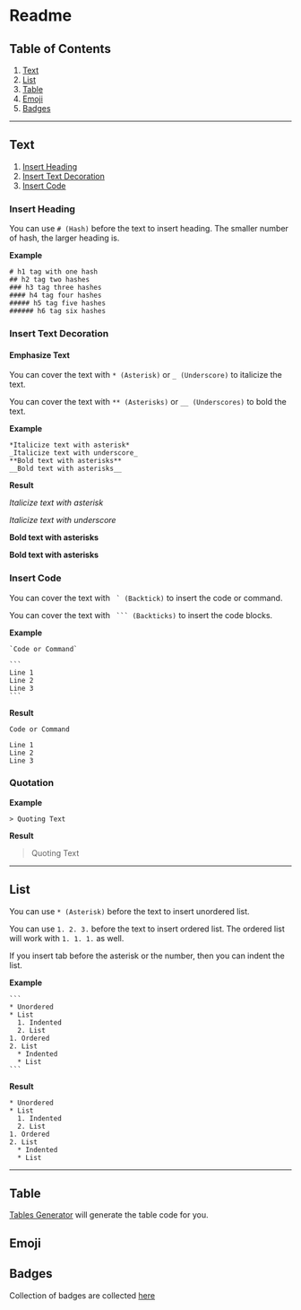 # Readme

## Table of Contents
1. [Text](#text)
1. [List](#list)
1. [Table](#table)
1. [Emoji](#emoji)
1. [Badges](#badges)

---

## Text

1. [Insert Heading](#insert-heading)
1. [Insert Text Decoration](#insert-text-decoration)
1. [Insert Code](#insert-code)

### Insert Heading

You can use `# (Hash)` before the text to insert heading. The smaller number of hash, the larger heading is.

**Example**

```
# h1 tag with one hash
## h2 tag two hashes
### h3 tag three hashes
#### h4 tag four hashes
##### h5 tag five hashes
###### h6 tag six hashes
```

### Insert Text Decoration

#### Emphasize Text

You can cover the text with `* (Asterisk)` or `_ (Underscore)` to italicize the text.

You can cover the text with `** (Asterisks)` or `__ (Underscores)` to bold the text.

**Example**

```
*Italicize text with asterisk*
_Italicize text with underscore_
**Bold text with asterisks**
__Bold text with asterisks__
```

**Result**

*Italicize text with asterisk*

_Italicize text with underscore_

**Bold text with asterisks**

__Bold text with asterisks__

### Insert Code

You can cover the text with `` ` (Backtick)`` to insert the code or command.

You can cover the text with ` ``` (Backticks)` to insert the code blocks.

**Example**
````
`Code or Command`

```
Line 1
Line 2
Line 3
``` 
````

**Result**

`Code or Command`

```
Line 1
Line 2
Line 3
``` 

### Quotation

**Example**

`> Quoting Text`

**Result**

> Quoting Text

---

## List

You can use `* (Asterisk)` before the text to insert unordered list.

You can use `1. 2. 3.` before the text to insert ordered list. The ordered list will work with `1. 1. 1.` as well.

If you insert tab before the asterisk or the number, then you can indent the list.

**Example**

````
```
* Unordered
* List
  1. Indented
  2. List
1. Ordered
2. List
  * Indented
  * List
```
````

**Result**

```
* Unordered
* List
  1. Indented
  2. List
1. Ordered
2. List
  * Indented
  * List
```

---

## Table

[Tables Generator](https://www.tablesgenerator.com/markdown_tables) will generate the table code for you. 

## Emoji

## Badges

Collection of badges are collected [here](https://gist.github.com/tterb/982ae14a9307b80117dbf49f624ce0e8)
